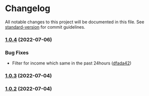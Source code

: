 # Changelog

All notable changes to this project will be documented in this file. See [standard-version](https://github.com/conventional-changelog/standard-version) for commit guidelines.

### [1.0.4](https://github.com/DulliAG/gsheet-finance/compare/v1.0.3...v1.0.4) (2022-07-06)


### Bug Fixes

* Filter for income which same in the past 24hours ([dfada42](https://github.com/DulliAG/gsheet-finance/commit/dfada42c6fce4b435a100a4ce08f40307c1da3b6))

### [1.0.3](https://github.com/DulliAG/gsheet-finance/compare/v1.0.2...v1.0.3) (2022-07-04)

### [1.0.2](https://github.com/DulliAG/gsheet-finance/compare/v1.0.1...v1.0.2) (2022-07-04)
